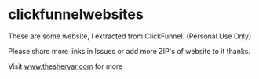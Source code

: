 # clickfunnelwebsites
These are some website, I extracted from ClickFunnel. (Personal Use Only)

Please share more links in Issues or add more ZIP's of website to it thanks.

Visit www.thesheryar.com for more
